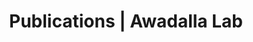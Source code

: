 ---
title: Publications | Awadalla Lab
permalink: /publications/
published: false
isPublic_b: true

publicationType_txt: journal
title_txt: "Darwinian selection on a selfing locus."
pmid_ti: 15604405
publishDate_tdt: "2004-12-17T07:23:33.000Z"
journalTitle_txt: "Science (New York, N.Y.)"
volume_ti: 306
issue_ti: 5704
doi_txt: "10.1126/science.1103776"
authors_list: 
  - author_txt: "Shimizu KK"
  - author_txt: "Cork JM"
  - author_txt: "Caicedo AL"
  - author_txt: "Mays CA"
  - author_txt: "Moore RC"
  - author_txt: "Olsen KM"
  - author_txt: "Ruzsa S"
  - author_txt: "Coop G"
  - author_txt: "Bustamante CD"
  - author_txt: "Awadalla P"
  - author_txt: "Purugganan MD"
---